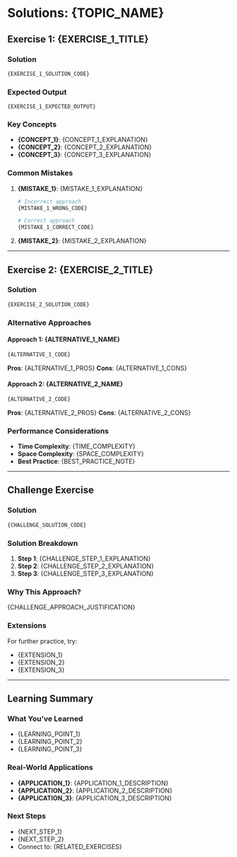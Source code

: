 # Solutions: {TOPIC_NAME}

## Exercise 1: {EXERCISE_1_TITLE}

### Solution

```python
{EXERCISE_1_SOLUTION_CODE}
```

### Expected Output
```
{EXERCISE_1_EXPECTED_OUTPUT}
```

### Key Concepts

- **{CONCEPT_1}**: {CONCEPT_1_EXPLANATION}
- **{CONCEPT_2}**: {CONCEPT_2_EXPLANATION}
- **{CONCEPT_3}**: {CONCEPT_3_EXPLANATION}

### Common Mistakes

1. **{MISTAKE_1}**: {MISTAKE_1_EXPLANATION}
   ```python
   # Incorrect approach
   {MISTAKE_1_WRONG_CODE}
   
   # Correct approach
   {MISTAKE_1_CORRECT_CODE}
   ```

2. **{MISTAKE_2}**: {MISTAKE_2_EXPLANATION}

---

## Exercise 2: {EXERCISE_2_TITLE}

### Solution

```python
{EXERCISE_2_SOLUTION_CODE}
```

### Alternative Approaches

#### Approach 1: {ALTERNATIVE_1_NAME}

```python
{ALTERNATIVE_1_CODE}
```

**Pros**: {ALTERNATIVE_1_PROS}
**Cons**: {ALTERNATIVE_1_CONS}

#### Approach 2: {ALTERNATIVE_2_NAME}

```python
{ALTERNATIVE_2_CODE}
```

**Pros**: {ALTERNATIVE_2_PROS}
**Cons**: {ALTERNATIVE_2_CONS}

### Performance Considerations

- **Time Complexity**: {TIME_COMPLEXITY}
- **Space Complexity**: {SPACE_COMPLEXITY}
- **Best Practice**: {BEST_PRACTICE_NOTE}

---

## Challenge Exercise

### Solution

```python
{CHALLENGE_SOLUTION_CODE}
```

### Solution Breakdown

1. **Step 1**: {CHALLENGE_STEP_1_EXPLANATION}
2. **Step 2**: {CHALLENGE_STEP_2_EXPLANATION}  
3. **Step 3**: {CHALLENGE_STEP_3_EXPLANATION}

### Why This Approach?

{CHALLENGE_APPROACH_JUSTIFICATION}

### Extensions

For further practice, try:
- {EXTENSION_1}
- {EXTENSION_2}
- {EXTENSION_3}

---

## Learning Summary

### What You've Learned

- {LEARNING_POINT_1}
- {LEARNING_POINT_2}
- {LEARNING_POINT_3}

### Real-World Applications

- **{APPLICATION_1}**: {APPLICATION_1_DESCRIPTION}
- **{APPLICATION_2}**: {APPLICATION_2_DESCRIPTION}
- **{APPLICATION_3}**: {APPLICATION_3_DESCRIPTION}

### Next Steps

- {NEXT_STEP_1}
- {NEXT_STEP_2}
- Connect to: {RELATED_EXERCISES}